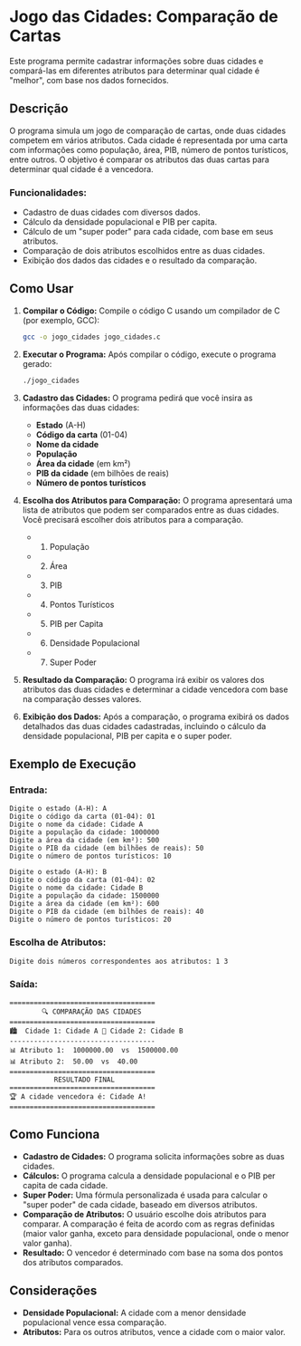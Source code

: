 
# Jogo das Cidades: Comparação de Cartas

Este programa permite cadastrar informações sobre duas cidades e compará-las em diferentes atributos para determinar qual cidade é "melhor", com base nos dados fornecidos.

## Descrição

O programa simula um jogo de comparação de cartas, onde duas cidades competem em vários atributos. Cada cidade é representada por uma carta com informações como população, área, PIB, número de pontos turísticos, entre outros. O objetivo é comparar os atributos das duas cartas para determinar qual cidade é a vencedora.

### Funcionalidades:
- Cadastro de duas cidades com diversos dados.
- Cálculo da densidade populacional e PIB per capita.
- Cálculo de um "super poder" para cada cidade, com base em seus atributos.
- Comparação de dois atributos escolhidos entre as duas cidades.
- Exibição dos dados das cidades e o resultado da comparação.

## Como Usar

1. **Compilar o Código:**
   Compile o código C usando um compilador de C (por exemplo, GCC):

   ```bash
   gcc -o jogo_cidades jogo_cidades.c
   ```

2. **Executar o Programa:**
   Após compilar o código, execute o programa gerado:

   ```bash
   ./jogo_cidades
   ```

3. **Cadastro das Cidades:**
   O programa pedirá que você insira as informações das duas cidades:

   - **Estado** (A-H)
   - **Código da carta** (01-04)
   - **Nome da cidade**
   - **População**
   - **Área da cidade** (em km²)
   - **PIB da cidade** (em bilhões de reais)
   - **Número de pontos turísticos**

4. **Escolha dos Atributos para Comparação:**
   O programa apresentará uma lista de atributos que podem ser comparados entre as duas cidades. Você precisará escolher dois atributos para a comparação.

   - 1. População
   - 2. Área
   - 3. PIB
   - 4. Pontos Turísticos
   - 5. PIB per Capita
   - 6. Densidade Populacional
   - 7. Super Poder

5. **Resultado da Comparação:**
   O programa irá exibir os valores dos atributos das duas cidades e determinar a cidade vencedora com base na comparação desses valores.

6. **Exibição dos Dados:**
   Após a comparação, o programa exibirá os dados detalhados das duas cidades cadastradas, incluindo o cálculo da densidade populacional, PIB per capita e o super poder.

## Exemplo de Execução

### Entrada:
```
Digite o estado (A-H): A
Digite o código da carta (01-04): 01
Digite o nome da cidade: Cidade A
Digite a população da cidade: 1000000
Digite a área da cidade (em km²): 500
Digite o PIB da cidade (em bilhões de reais): 50
Digite o número de pontos turísticos: 10
```

```
Digite o estado (A-H): B
Digite o código da carta (01-04): 02
Digite o nome da cidade: Cidade B
Digite a população da cidade: 1500000
Digite a área da cidade (em km²): 600
Digite o PIB da cidade (em bilhões de reais): 40
Digite o número de pontos turísticos: 20
```

### Escolha de Atributos:
```
Digite dois números correspondentes aos atributos: 1 3
```

### Saída:
```
====================================
        🔍 COMPARAÇÃO DAS CIDADES       
====================================
🏙️  Cidade 1: Cidade A 🌆 Cidade 2: Cidade B
------------------------------------
📊 Atributo 1:  1000000.00  vs  1500000.00
📊 Atributo 2:  50.00  vs  40.00
====================================
           RESULTADO FINAL          
====================================
🏆 A cidade vencedora é: Cidade A!
====================================
```

## Como Funciona

- **Cadastro de Cidades:** O programa solicita informações sobre as duas cidades.
- **Cálculos:** O programa calcula a densidade populacional e o PIB per capita de cada cidade.
- **Super Poder:** Uma fórmula personalizada é usada para calcular o "super poder" de cada cidade, baseado em diversos atributos.
- **Comparação de Atributos:** O usuário escolhe dois atributos para comparar. A comparação é feita de acordo com as regras definidas (maior valor ganha, exceto para densidade populacional, onde o menor valor ganha).
- **Resultado:** O vencedor é determinado com base na soma dos pontos dos atributos comparados.

## Considerações

- **Densidade Populacional:** A cidade com a menor densidade populacional vence essa comparação.
- **Atributos:** Para os outros atributos, vence a cidade com o maior valor.

